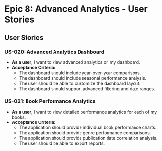 # Epic 8: Advanced Analytics - User Stories

## User Stories

### US-020: Advanced Analytics Dashboard
- **As a user**, I want to view advanced analytics on my dashboard.
- **Acceptance Criteria:**
  - The dashboard should include year-over-year comparisons.
  - The dashboard should include seasonal performance analysis.
  - The user should be able to customize the dashboard layout.
  - The dashboard should support advanced filtering and date ranges.

### US-021: Book Performance Analytics
- **As a user**, I want to view detailed performance analytics for each of my books.
- **Acceptance Criteria:**
  - The application should provide individual book performance charts.
  - The application should provide genre performance comparisons.
  - The application should provide publication date correlation analysis.
  - The user should be able to export reports.